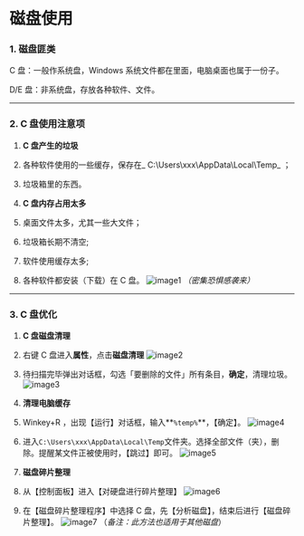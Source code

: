 # 磁盘使用

### 1. 磁盘匪类

C 盘：一般作系统盘，Windows 系统文件都在里面，电脑桌面也属于一份子。

D/E 盘：非系统盘，存放各种软件、文件。

--- 
### 2. C 盘使用注意项

1. **C 盘产生的垃圾**

 1. 各种软件使用的一些缓存，保存在_ C:\Users\xxx\AppData\Local\Temp_ ；

 2. 垃圾箱里的东西。
 
2. **C 盘内存占用太多**

 1. 桌面文件太多，尤其一些大文件；
 2. 垃圾箱长期不清空;
 3. 软件使用缓存太多;
 4. 各种软件都安装（下载）在 C 盘。
![image1](https://41.media.tumblr.com/a1a602efd34c99032ff603ebbe2c2b15/tumblr_nvybt5Eg671uft3xho7_1280.png)
*（密集恐惧感袭来）*

--- 
### 3. C 盘优化

1. **C 盘磁盘清理**
 1. 右键 C 盘进入**属性**，点击**磁盘清理**
![image2](https://40.media.tumblr.com/374fd3b80e6d8b57bf372162d0ed8cbf/tumblr_nvybt5Eg671uft3xho1_400.png)
 
 2. 待扫描完毕弹出对话框，勾选「要删除的文件」所有条目，**确定**，清理垃圾。
![image3](https://41.media.tumblr.com/9fd15a3a52a49240f7d2b2e967721d19/tumblr_nvybt5Eg671uft3xho2_r1_400.png)

2. **清理电脑缓存**
 1. Winkey+R ，出现【运行】对话框，输入**`%temp%`**，【确定】。
![image4](https://41.media.tumblr.com/7bd96bf01cc8e1e970d0ed1db63ae14c/tumblr_nvybt5Eg671uft3xho3_500.png)
 
 2. 进入`C:\Users\xxx\AppData\Local\Temp`文件夹。选择全部文件（夹），删除。提醒某文件正被使用时，【跳过】即可。
![image5](https://41.media.tumblr.com/4620213add359186734f66e6e8d86728/tumblr_nvybt5Eg671uft3xho4_r1_1280.png)

3. **磁盘碎片整理**
 1. 从【控制面板】进入【对硬盘进行碎片整理】
![image6](https://41.media.tumblr.com/b983836b0f133b1678f9c13a3af0994a/tumblr_nvybt5Eg671uft3xho5_1280.png)
 
 2. 在【磁盘碎片整理程序】中选择 C 盘，先【分析磁盘】，结束后进行【磁盘碎片整理】。
![image7](https://40.media.tumblr.com/d784cde193008b0ae968a040c3455b10/tumblr_nvybt5Eg671uft3xho6_r1_1280.png)
（*备注：此方法也适用于其他磁盘*）